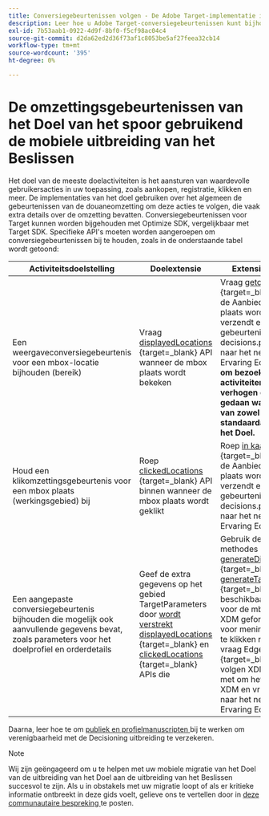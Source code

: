 ```yaml
---
title: Conversiegebeurtenissen volgen - De Adobe Target-implementatie in uw mobiele app migreren naar de Adobe Journey Optimizer - De beslissingsextensie bepalen
description: Leer hoe u Adobe Target-conversiegebeurtenissen kunt bijhouden met de Adobe Journey Optimizer - Mobiele extensie bepalen
exl-id: 7b53aab1-0922-4d9f-8bf0-f5cf98ac04c4
source-git-commit: d2da62ed2d36f73af1c8053be5af27feea32cb14
workflow-type: tm+mt
source-wordcount: '395'
ht-degree: 0%

---
```


# De omzettingsgebeurtenissen van het Doel van het spoor gebruikend de mobiele uitbreiding van het Beslissen

Het doel van de meeste doelactiviteiten is het aansturen van waardevolle gebruikersacties in uw toepassing, zoals aankopen, registratie, klikken en meer. De implementaties van het doel gebruiken over het algemeen de gebeurtenissen van de douaneomzetting om deze acties te volgen, die vaak extra details over de omzetting bevatten. Conversiegebeurtenissen voor Target kunnen worden bijgehouden met Optimize SDK, vergelijkbaar met Target SDK. Specifieke API&#39;s moeten worden aangeroepen om conversiegebeurtenissen bij te houden, zoals in de onderstaande tabel wordt getoond:

| Activiteitsdoelstelling | Doelextensie | Extensie voor beslissing |
|---|---|---|
| Een weergaveconversiegebeurtenis voor een mbox-locatie bijhouden (bereik) | Vraag [ displayedLocations ](https://developer.adobe.com/client-sdks/solution/adobe-target/api-reference/#displayedlocations){target=_blank}  API wanneer de mbox plaats wordt bekeken | Vraag [ getoonde ](https://developer.adobe.com/client-sdks/edge/adobe-journey-optimizer-decisioning/#proposition-tracking-using-direct-offer-class-methods){target=_blank}  API wanneer de Aanbieding voor de mbox plaats wordt bekeken. Dit verzendt een gebeurtenis met gebeurtenistype decisions.propositionDisplay naar het netwerk van de Ervaring Edge. **dit is essentieel om bezoekers in uw activiteiten van het Doel te verhogen en moet worden gedaan wanneer het leveren van zowel regelmatige als standaardaanbiedingen van het Doel.** |
| Houd een klikomzettingsgebeurtenis voor een mbox plaats (werkingsgebied) bij | Roep [ clickedLocations ](https://developer.adobe.com/client-sdks/solution/adobe-target/api-reference/#displayedlocations){target=_blank}  API binnen wanneer de mbox plaats wordt geklikt | Roep [ in kaart gebrachte ](https://developer.adobe.com/client-sdks/edge/adobe-journey-optimizer-decisioning/#proposition-tracking-using-direct-offer-class-methods){target=_blank}  API wanneer de Aanbieding voor de mbox plaats wordt geklikt. Dit verzendt een gebeurtenis met gebeurtenistype decisions.propositionInteract naar het netwerk van de Ervaring Edge. |
| Een aangepaste conversiegebeurtenis bijhouden die mogelijk ook aanvullende gegevens bevat, zoals parameters voor het doelprofiel en orderdetails | Geef de extra gegevens op het gebied TargetParameters door [ wordt verstrekt displayedLocations ](https://developer.adobe.com/client-sdks/solution/adobe-target/api-reference/#displayedlocations){target=_blank}  en [ clickedLocations ](https://developer.adobe.com/client-sdks/solution/adobe-target/api-reference/#displayedlocations){target=_blank}  APIs die | Gebruik de openbare methodes [ generateDisplayInteractionXdm ](https://developer.adobe.com/client-sdks/edge/adobe-journey-optimizer-decisioning/#proposition-tracking-using-edge-extension-api){target=_blank}  en [ generateTapInteractionXdm ](https://developer.adobe.com/client-sdks/edge/adobe-journey-optimizer-decisioning/#proposition-tracking-using-edge-extension-api){target=_blank}  APIs beschikbaar in de Aanbieding voor de mboxplaats om de XDM geformatteerde gegevens voor mening te produceren en te klikken respectievelijk. Dan vraag Edge SDK [ sendEvent ](https://developer.adobe.com/client-sdks/edge/edge-network/api-reference/#sendevent){target=_blank}  API om dit het volgen XDM gegevens samen met om het even welke extra XDM en vrije vormgegevens naar het netwerk van de Ervaring Edge te verzenden. |


Daarna, leer hoe te om [ publiek en profielmanuscripten ](update-audiences.md) bij te werken om verenigbaarheid met de Decisioning uitbreiding te verzekeren.

>[!NOTE]
>
>Wij zijn geëngageerd om u te helpen met uw mobiele migratie van het Doel van de uitbreiding van het Doel aan de uitbreiding van het Beslissen succesvol te zijn. Als u in obstakels met uw migratie loopt of als er kritieke informatie ontbreekt in deze gids voelt, gelieve ons te vertellen door in [ deze communautaire bespreking ](https://experienceleaguecommunities.adobe.com/t5/adobe-experience-platform-data/tutorial-discussion-migrate-target-from-at-js-to-web-sdk/m-p/575587#M463) te posten.
